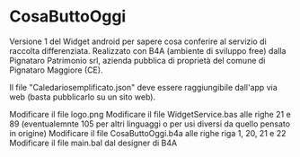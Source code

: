 # CosaButtoOggi

Versione 1 del Widget android per sapere cosa conferire al servizio di raccolta differenziata.
Realizzato con B4A (ambiente di sviluppo free) dalla Pignataro Patrimonio srl, azienda pubblica di proprietà del comune di Pignataro Maggiore (CE).

Il file "Caledariosemplificato.json" deve essere raggiungibile dall'app via web (basta pubblicarlo su un sito web).

Modificare il file logo.png
Modificare il file WidgetService.bas alle righe 21 e 89 (eventualemnte 105 per altri linguaggi o per usi diversi da quello pensato in origine)
Modificare il file CosaButtoOggi.b4a alle righe riga 1, 20, 21 e 22
Modificare il file main.bal dal designer di B4A

